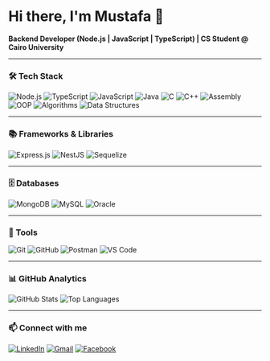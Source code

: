 # Hi there, I'm Mustafa 👋

**Backend Developer (Node.js | JavaScript | TypeScript) | CS Student @ Cairo University**

---

### 🛠️ Tech Stack
![Node.js](https://img.shields.io/badge/Node.js-43853D?style=for-the-badge&logo=node-dot-js&logoColor=white)
![TypeScript](https://img.shields.io/badge/TypeScript-007ACC?style=for-the-badge&logo=typescript&logoColor=white)
![JavaScript](https://img.shields.io/badge/JavaScript-F7DF1E?style=for-the-badge&logo=javascript&logoColor=black)
![Java](https://img.shields.io/badge/Java-ED8B00?style=for-the-badge&logo=openjdk&logoColor=white)
![C](https://img.shields.io/badge/C-00599C?style=for-the-badge&logo=c&logoColor=white)
![C++](https://img.shields.io/badge/C++-00599C?style=for-the-badge&logo=cplusplus&logoColor=white)
![Assembly](https://img.shields.io/badge/Assembly-6E4C13?style=for-the-badge&logoColor=white)
![OOP](https://img.shields.io/badge/OOP-4CAF50?style=for-the-badge&logo=abstract&logoColor=white)
![Algorithms](https://img.shields.io/badge/Algorithms-FF6F00?style=for-the-badge&logo=graph&logoColor=white)
![Data Structures](https://img.shields.io/badge/Data%20Structures-2196F3?style=for-the-badge&logo=code&logoColor=white)

---

### 📚 Frameworks & Libraries
![Express.js](https://img.shields.io/badge/Express.js-000000?style=for-the-badge&logo=express&logoColor=white)
![NestJS](https://img.shields.io/badge/NestJS-E0234E?style=for-the-badge&logo=nestjs&logoColor=white)
![Sequelize](https://img.shields.io/badge/Sequelize-52B0E7?style=for-the-badge&logo=sequelize&logoColor=white)

---

### 🗄️ Databases
![MongoDB](https://img.shields.io/badge/MongoDB-47A248?style=for-the-badge&logo=mongodb&logoColor=white)
![MySQL](https://img.shields.io/badge/MySQL-4479A1?style=for-the-badge&logo=mysql&logoColor=white)
![Oracle](https://img.shields.io/badge/Oracle-F80000?style=for-the-badge&logo=oracle&logoColor=white)

---

### 🔧 Tools
![Git](https://img.shields.io/badge/Git-F05032?style=for-the-badge&logo=git&logoColor=white)
![GitHub](https://img.shields.io/badge/GitHub-181717?style=for-the-badge&logo=github&logoColor=white)
![Postman](https://img.shields.io/badge/Postman-FF6C37?style=for-the-badge&logo=postman&logoColor=white)
![VS Code](https://img.shields.io/badge/VS%20Code-007ACC?style=for-the-badge&logo=visual-studio-code&logoColor=white)

---

### 📊 GitHub Analytics
![GitHub Stats](https://github-readme-stats.vercel.app/api?username=MustafaDols&show_icons=true&theme=radical)
![Top Languages](https://github-readme-stats.vercel.app/api/top-langs/?username=MustafaDols&layout=compact&theme=radical)

---

### 📫 Connect with me
[![LinkedIn](https://img.shields.io/badge/LinkedIn-0077B5?style=for-the-badge&logo=linkedin&logoColor=white)](https://www.linkedin.com/in/mustafa-m-abd-elaziz-318bb731a/)
[![Gmail](https://img.shields.io/badge/Gmail-D14836?style=for-the-badge&logo=gmail&logoColor=white)](mailto:mustafadolseka491@gmail.com)
[![Facebook](https://img.shields.io/badge/Facebook-1877F2?style=for-the-badge&logo=facebook&logoColor=white)](https://facebook.com/)
